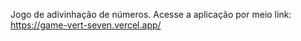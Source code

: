 Jogo de adivinhação de números. Acesse a aplicação por meio link: https://game-vert-seven.vercel.app/
